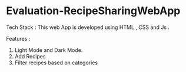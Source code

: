 # Evaluation-RecipeSharingWebApp

Tech Stack :
This web App is developed using HTML , CSS and Js .

Features :
1. Light Mode and Dark Mode.
2. Add Recipes
3. Filter recipes based on categories

